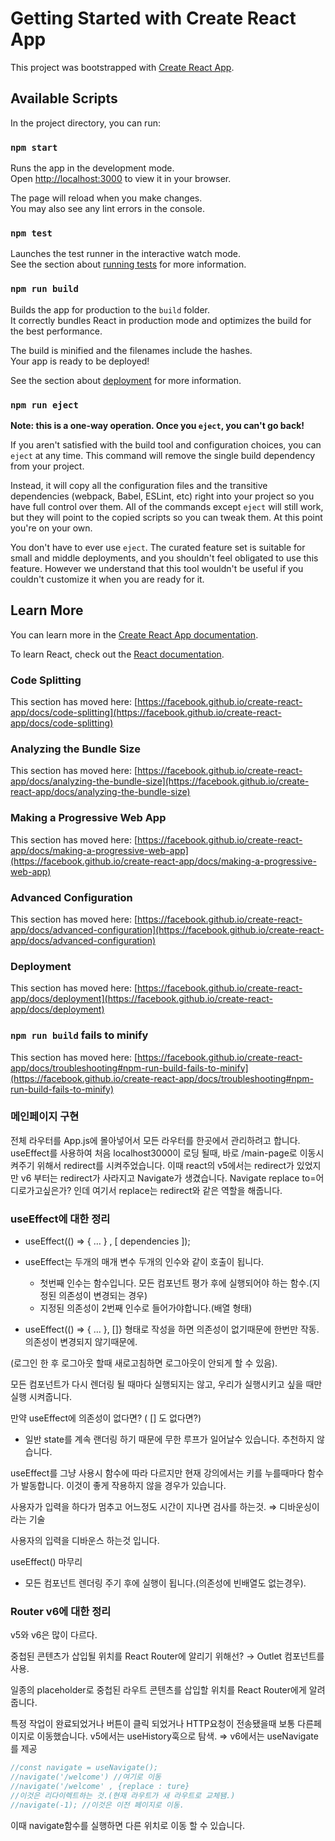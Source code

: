 # Getting Started with Create React App

This project was bootstrapped with [Create React App](https://github.com/facebook/create-react-app).

## Available Scripts

In the project directory, you can run:

### `npm start`

Runs the app in the development mode.\
Open [http://localhost:3000](http://localhost:3000) to view it in your browser.

The page will reload when you make changes.\
You may also see any lint errors in the console.

### `npm test`

Launches the test runner in the interactive watch mode.\
See the section about [running tests](https://facebook.github.io/create-react-app/docs/running-tests) for more information.

### `npm run build`

Builds the app for production to the `build` folder.\
It correctly bundles React in production mode and optimizes the build for the best performance.

The build is minified and the filenames include the hashes.\
Your app is ready to be deployed!

See the section about [deployment](https://facebook.github.io/create-react-app/docs/deployment) for more information.

### `npm run eject`

**Note: this is a one-way operation. Once you `eject`, you can't go back!**

If you aren't satisfied with the build tool and configuration choices, you can `eject` at any time. This command will remove the single build dependency from your project.

Instead, it will copy all the configuration files and the transitive dependencies (webpack, Babel, ESLint, etc) right into your project so you have full control over them. All of the commands except `eject` will still work, but they will point to the copied scripts so you can tweak them. At this point you're on your own.

You don't have to ever use `eject`. The curated feature set is suitable for small and middle deployments, and you shouldn't feel obligated to use this feature. However we understand that this tool wouldn't be useful if you couldn't customize it when you are ready for it.

## Learn More

You can learn more in the [Create React App documentation](https://facebook.github.io/create-react-app/docs/getting-started).

To learn React, check out the [React documentation](https://reactjs.org/).

### Code Splitting

This section has moved here: [https://facebook.github.io/create-react-app/docs/code-splitting](https://facebook.github.io/create-react-app/docs/code-splitting)

### Analyzing the Bundle Size

This section has moved here: [https://facebook.github.io/create-react-app/docs/analyzing-the-bundle-size](https://facebook.github.io/create-react-app/docs/analyzing-the-bundle-size)

### Making a Progressive Web App

This section has moved here: [https://facebook.github.io/create-react-app/docs/making-a-progressive-web-app](https://facebook.github.io/create-react-app/docs/making-a-progressive-web-app)

### Advanced Configuration

This section has moved here: [https://facebook.github.io/create-react-app/docs/advanced-configuration](https://facebook.github.io/create-react-app/docs/advanced-configuration)

### Deployment

This section has moved here: [https://facebook.github.io/create-react-app/docs/deployment](https://facebook.github.io/create-react-app/docs/deployment)

### `npm run build` fails to minify

This section has moved here: [https://facebook.github.io/create-react-app/docs/troubleshooting#npm-run-build-fails-to-minify](https://facebook.github.io/create-react-app/docs/troubleshooting#npm-run-build-fails-to-minify)

### 메인페이지 구현

전체 라우터를 App.js에 몰아넣어서 모든 라우터를 한곳에서 관리하려고 합니다.
useEffect를 사용하여 처음 localhost3000이 로딩 될때, 바로 /main-page로 이동시켜주기 위해서 redirect를 시켜주었습니다.
이때 react의 v5에서는 redirect가 있었지만 v6 부터는 redirect가 사라지고 Navigate가 생겼습니다.
Navigate replace to=어디로가고싶은가? 인데 여기서 replace는 redirect와 같은 역할을 해줍니다.

### useEffect에 대한 정리

- useEffect(() ⇒ { … } , [ dependencies ]);

- useEffect는 두개의 매개 변수 두개의 인수와 같이 호출이 됩니다.
  - 첫번째 인수는 함수입니다. 모든 컴포넌트 평가 후에 실행되어야 하는 함수.(지정된 의존성이 변경되는 경우)
  - 지정된 의존성이 2번째 인수로 들어가야합니다.(배열 형태)
- useEffect(() ⇒ { … }, []} 형태로 작성을 하면 의존성이 없기때문에 한번만 작동. 의존성이 변경되지 않기때문에.

(로그인 한 후 로그아웃 할때 새로고침하면 로그아웃이 안되게 할 수 있음).

모든 컴포넌트가 다시 렌더링 될 때마다 실행되지는 않고, 우리가 실행시키고 싶을 때만 실행 시켜줍니다.

만약 useEffect에 의존성이 없다면? ( [] 도 없다면?)

- 일반 state를 계속 랜더링 하기 때문에 무한 루프가 일어날수 있습니다. 추천하지 않습니다.

useEffect를 그냥 사용시 함수에 따라 다르지만 현재 강의에서는 키를 누를때마다 함수가 발동합니다. 이것이 좋게 작용하지 않을 경우가 있습니다.

사용자가 입력을 하다가 멈추고 어느정도 시간이 지나면 검사를 하는것. ⇒ 디바운싱이라는 기술

사용자의 입력을 디바운스 하는것 입니다.

useEffect() 마무리

- 모든 컴포넌트 렌더링 주기 후에 실행이 됩니다.(의존성에 빈배열도 없는경우).

### Router v6에 대한 정리

v5와 v6은 많이 다르다.

중첩된 콘텐츠가 삽입될 위치를 React Router에 알리기 위해선? → Outlet 컴포넌트를 사용.

일종의 placeholder로 중첩된 라우트 콘텐츠를 삽입할 위치를 React Router에게 알려줍니다.

특정 작업이 완료되었거나 버튼이 클릭 되었거나 HTTP요청이 전송됐을때 보통 다른페이지로 이동했습니다. v5에서는 useHistory훅으로 탐색. ⇒ v6에서는 useNavigate를 제공

```jsx
//const navigate = useNavigate();
//navigate('/welcome') //여기로 이동
//navigate('/welcome' , {replace : ture}
//이것은 리다이렉트하는 것.(현재 라우트가 새 라우트로 교체됌.)
//navigate(-1); //이것은 이전 페이지로 이동.
```

이때 navigate함수를 실행하면 다른 위치로 이동 할 수 있습니다.
